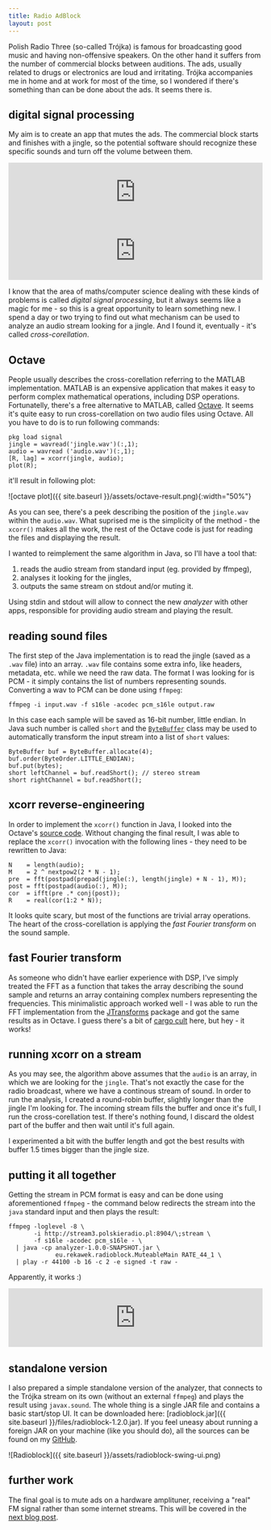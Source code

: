 ```yaml
---
title: Radio AdBlock
layout: post
---
```


Polish Radio Three (so-called Trójka) is famous for broadcasting good music and having non-offensive speakers. On the other hand it suffers from the number of commercial blocks between auditions. The ads, usually related to drugs or electronics are loud and irritating. Trójka accompanies me in home and at work for most of the time, so I wondered if there's something than can be done about the ads. It seems there is.

## digital signal processing

My aim is to create an app that mutes the ads. The commercial block starts and finishes with a jingle, so the potential software should recognize these specific sounds and turn off the volume between them.

<iframe width="100%" height="116" scrolling="no" frameborder="no" src="https://w.soundcloud.com/player/?url=https%3A//api.soundcloud.com/tracks/248847014&amp;color=ff5500&amp;auto_play=false&amp;hide_related=true&amp;show_comments=false&amp;show_user=false&amp;show_reposts=false&amp;liking=false&amp;sharing=false&amp;show_artwork=false"></iframe>

<iframe width="100%" height="116" scrolling="no" frameborder="no" src="https://w.soundcloud.com/player/?url=https%3A//api.soundcloud.com/tracks/248847022&amp;color=ff5500&amp;auto_play=false&amp;hide_related=true&amp;show_comments=false&amp;show_user=false&amp;show_reposts=false&amp;liking=false&amp;sharing=false&amp;show_artwork=false"></iframe>

I know that the area of maths/computer science dealing with these kinds of problems is called *digital signal processing*, but it always seems like a magic for me - so this is a great opportunity to learn something new. I spend a day or two trying to find out what mechanism can be used to analyze an audio stream looking for a jingle. And I found it, eventually - it's called *cross-corellation*.

## Octave

People usually describes the cross-corellation referring to the MATLAB implementation. MATLAB is an expensive application that makes it easy to perform complex mathematical operations, including DSP operations. Fortunatelly, there's a free alternative to MATLAB, called [Octave](https://www.gnu.org/software/octave/). It seems it's quite easy to run cross-corellation on two audio files using Octave. All you have to do is to run following commands:

    pkg load signal
    jingle = wavread('jingle.wav')(:,1);
    audio = wavread ('audio.wav')(:,1);
    [R, lag] = xcorr(jingle, audio);
    plot(R);

it'll result in following plot:

![octave plot]({{ site.baseurl }}/assets/octave-result.png){:width="50%"}

As you can see, there's a peek describing the position of the `jingle.wav` within the `audio.wav`. What suprised me is the simplicity of the method - the `xcorr()` makes all the work, the rest of the Octave code is just for reading the files and displaying the result.

I wanted to reimplement the same algorithm in Java, so I'll have a tool that:

1. reads the audio stream from standard input (eg. provided by ffmpeg),
2. analyses it looking for the jingles,
3. outputs the same stream on stdout and/or muting it.

Using stdin and stdout will allow to connect the new *analyzer* with other apps, responsible for providing audio stream and playing the result.

## reading sound files

The first step of the Java implementation is to read the jingle (saved as a `.wav` file) into an array. `.wav` file contains some extra info, like headers, metadata, etc. while we need the raw data. The format I was looking for is PCM - it simply contains the list of numbers representing sounds. Converting a wav to PCM can be done using `ffmpeg`:

    ffmpeg -i input.wav -f s16le -acodec pcm_s16le output.raw

In this case each sample will be saved as 16-bit number, little endian. In Java such number is called `short` and the [`ByteBuffer`](https://docs.oracle.com/javase/7/docs/api/java/nio/ByteBuffer.html) class may be used to automatically transform the input stream into a list of `short` values:

    ByteBuffer buf = ByteBuffer.allocate(4);
    buf.order(ByteOrder.LITTLE_ENDIAN);
    buf.put(bytes);
    short leftChannel = buf.readShort(); // stereo stream
    short rightChannel = buf.readShort();

## xcorr reverse-engineering

In order to implement the `xcorr()` function in Java, I looked into the Octave's [source code](https://sourceforge.net/p/octave/signal/ci/default/tree/inst/xcorr.m). Without changing the final result, I was able to replace the `xcorr()` invocation with the following lines - they need to be rewritten to Java:

    N    = length(audio);
    M    = 2 ^ nextpow2(2 * N - 1);
    pre  = fft(postpad(prepad(jingle(:), length(jingle) + N - 1), M));
    post = fft(postpad(audio(:), M));
    cor  = ifft(pre .* conj(post));
    R    = real(cor(1:2 * N));

It looks quite scary, but most of the functions are trivial array operations. The heart of the cross-corellation is applying the *fast Fourier transform* on the sound sample.

## fast Fourier transform

As someone who didn't have earlier experience with DSP, I've simply treated the FFT as a function that takes the array describing the sound sample and returns an array containing complex numbers representing the frequencies. This minimalistic approach worked well - I was able to run the FFT implementation from the [JTransforms](https://github.com/wendykierp/JTransforms) package and got the same results as in Octave. I guess there's a bit of [cargo cult](https://en.wikipedia.org/wiki/Cargo_cult) here, but hey - it works!

## running xcorr on a stream

As you may see, the algorithm above assumes that the `audio` is an array, in which we are looking for the `jingle`. That's not exactly the case for the radio broadcast, where we have a continous stream of sound. In order to run the analysis, I created a round-robin buffer, slightly longer than the jingle I'm looking for. The incoming stream fills the buffer and once it's full, I run the cross-corellation test. If there's nothing found, I discard the oldest part of the buffer and then wait until it's full again.

I experimented a bit with the buffer length and got the best results with buffer 1.5 times bigger than the jingle size.

## putting it all together

Getting the stream in PCM format is easy and can be done using aforementioned `ffmpeg` - the command below redirects the stream into the `java` standard input and then plays the result:

    ffmpeg -loglevel -8 \
           -i http://stream3.polskieradio.pl:8904/\;stream \
           -f s16le -acodec pcm_s16le - \
      | java -cp analyzer-1.0.0-SNAPSHOT.jar \
                 eu.rekawek.radioblock.MuteableMain RATE_44_1 \
      | play -r 44100 -b 16 -c 2 -e signed -t raw -

Apparently, it works :)

<iframe width="100%" height="116" scrolling="no" frameborder="no" src="https://w.soundcloud.com/player/?url=https%3A//api.soundcloud.com/tracks/248995303&amp;color=ff5500&amp;auto_play=false&amp;hide_related=true&amp;show_comments=false&amp;show_user=false&amp;show_reposts=false&amp;liking=false&amp;sharing=false&amp;show_artwork=false"></iframe>

## standalone version

I also prepared a simple standalone version of the analyzer, that connects to the Trójka stream on its own (without an external `ffmpeg`) and plays the result using `javax.sound`. The whole thing is a single JAR file and contains a basic start/stop UI. It can be downloaded here: [radioblock.jar]({{ site.baseurl }}/files/radioblock-1.2.0.jar). If you feel uneasy about running a foreign JAR on your machine (like you should do), all the sources can be found on my [GitHub](https://github.com/trekawek/radioblock).

![Radioblock]({{ site.baseurl }}/assets/radioblock-swing-ui.png)

## further work

The final goal is to mute ads on a hardware amplituner, receiving a "real" FM signal rather than some internet streams. This will be covered in the [next blog post](/2016/02/27/radio-adblock-2/).
